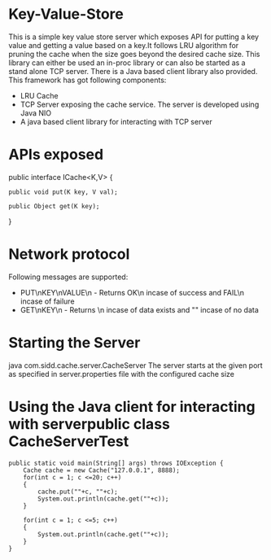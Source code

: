# Key-Value-Store
This is a simple key value store server which exposes API for putting a key value and getting a value based on a key.It follows LRU algorithm for pruning the cache when the size goes beyond the desired cache size. This library can either be used an in-proc library or can also be started as a stand alone TCP server. There is a Java based client library also provided.
This framework has got following components:
* LRU Cache 
* TCP Server exposing the cache service. The server is developed using Java NIO
* A java based client library for interacting with TCP server

# APIs exposed
public interface ICache<K,V> {

    public void put(K key, V val);

    public Object get(K key);
}

# Network protocol
Following messages are supported:
* PUT\nKEY\nVALUE\n - Returns OK\n incase of success and FAIL\n incase of failure
* GET\nKEY\n - Returns <VALUE>\n incase of data exists and "" incase of no data
  

# Starting the Server
java com.sidd.cache.server.CacheServer
The server starts at the given port as specified in server.properties file with the configured cache size

# Using the Java client for interacting with serverpublic class CacheServerTest 
    public static void main(String[] args) throws IOException {
        Cache cache = new Cache("127.0.0.1", 8888);
        for(int c = 1; c <=20; c++)
        {
            cache.put(""+c, ""+c);
            System.out.println(cache.get(""+c));
        }

        for(int c = 1; c <=5; c++)
        {
            System.out.println(cache.get(""+c));
        }
    }
